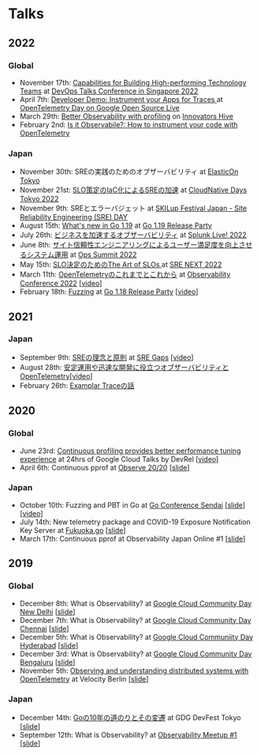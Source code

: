 # Talks

## 2022

### Global

* November 17th: [Capabilities for Building High-performing Technology Teams](https://devops.talksplus.com/storage/files/presentations/1670479309.pdf) at [DevOps Talks Conference in Singapore 2022](https://devops.talksplus.com/archive/2022_singapore/agenda)
* April 7th: [Developer Demo: Instrument your Apps for Traces
](https://opensourcelive.withgoogle.com/events/opentelemetry-day-2022/watch?talk=session-2) at [OpenTelemetry Day on Google Open Source Live](https://opensourcelive.withgoogle.com/events/opentelemetry-day-2022)
* March 29th: [Better Observability with profiling](https://google.brandlive.com/innovators-hive-2022/en/session/b554412e-73d4-11ec-be90-413af072eec7) on [Innovators Hive](https://google.brandlive.com/innovators-hive-2022/en)
* February 2nd: [Is it Observabile?: How to instrument your code with OpenTelemetry](https://isitobservable.io/open-telemetry/traces/how-to-instrument-your-code-using-opentelemetry)

### Japan

* November 30th: SREの実践のためのオブザーバビリティ at [ElasticOn Tokyo](https://www.elasticon.com/event/d10b9524-5bd9-4355-aa2e-f01b63580506/summary)
* November 21st: [SLO策定のIaC化によるSREの加速](https://event.cloudnativedays.jp/cndt2022/talks/1580) at [CloudNative Days Tokyo 2022](https://event.cloudnativedays.jp/cndt2022)
* November 9th: SREとエラーバジェット at [SKILup Festival Japan - Site Reliability Engineering (SRE) DAY](https://www.topout.co.jp/information/20221017-1)
* August 15th: [What's new in Go 1.19](https://docs.google.com/presentation/d/1FkXdI9oR8mUCzh-woca7O3K_T5iZCirp7QcoJY3d4Wk/edit?usp=sharing) at [Go 1.19 Release Party](https://gocon.connpass.com/event/253355/)
* July 26th: [ビジネスを加速するオブザーバビリティ](https://docs.google.com/presentation/d/1SZNbs9QnOoEBzRKgB3e42MgHEmPasGpVmf2XMZP6pDM/edit?usp=sharing) at [Splunk Live! 2022](https://www.splunklive.jp/)
* June 8th: [サイト信頼性エンジニアリングによるユーザー満足度を向上させるシステム運用](https://docs.google.com/presentation/d/149ouWWW0s6m8wMchIwkGHoUT7We90nnJGFR3NHXWdzM/edit?usp=sharing) at [Ops Summit 2022](https://www.kompira.jp/opssummit2022/#special)
* May 15th: [SLO決定のためのThe Art of SLOs
](https://bit.ly/20220515-srenext2022) at [SRE NEXT 2022](https://sre-next.dev/2022/)
* March 11th: [OpenTelemetryのこれまでとこれから](https://bit.ly/20220311-o11yconf-otel) at [Observability Conference 2022](https://event.cloudnativedays.jp/o11y2022) [[video](https://event.cloudnativedays.jp/o11y2022/talks/1347)]
* February 18th: [Fuzzing](https://bit.ly/20220218-go118-fuzzing) at [Go 1.18 Release Party](https://gocon.connpass.com/event/234198/) [[video](https://www.youtube.com/watch?v=UhWWLiZMZfg)]

## 2021

### Japan

* September 9th: [SREの理念と原則](https://bit.ly/20210909-sregaps) at [SRE Gaps](https://forkwell.connpass.com/event/221830/) [[video](https://www.youtube.com/watch?v=CEn3e8JxgtY)]
* August 28th: [安定運用や迅速な開発に役立つオブザーバビリティとOpenTelemetry](https://bit.ly/20210828-odc2021-otel)[[video](https://www.youtube.com/watch?v=w0BBzQFtMN8)]
* February 26th: [Examplar Traceの話](https://bit.ly/20210226-gcpug-trace)

## 2020

### Global

* June 23rd: [Continuous profiling provides better performance tuning experience](https://cloudonair.withgoogle.com/events/june-devrel-google-cloud-talks?talk=apac-talk10) at 24hrs of Google Cloud Talks by DevRel [[video](https://youtu.be/D-T6l2X2rb4)]
* April 6th: Continuous pprof at [Observe 20/20](https://observe2020.io/) [[slide](http://bit.ly/20200406-continuous-pprof)]

### Japan

* October 10th: Fuzzing and PBT in Go at [Go Conference Sendai](https://sendai.gocon.jp/) [[slide](https://bit.ly/20201010-gocon-sendai)][[video](https://youtu.be/bbjEJ-lq2EY)]
* July 14th: New telemetry package and COVID-19 Exposure Notification Key Server at [Fukuoka.go](https://fukuokago.connpass.com/event/180414/) [[slide](https://bit.ly/20200714-exposure-notification)]
* March 17th: Continuous pprof at Observability Japan Online #1 [[slide](https://docs.google.com/presentation/d/1NhAvLsbxagr7rnOUBs92X4EhEwZLE8hieAzLj-6zuo0/edit?usp=sharing)]

## 2019

### Global

* December 8th: What is Observability? at [Google Cloud Community Day New Delhi](https://www.meetup.com/ja-JP/gdgcloudnd/events/266254112/) [[slide](https://docs.google.com/presentation/d/1S44FvalcgKoQc-iiY0HP2aTjwHy336lgGVIkoFmz1RY/edit?usp=sharing)]
* December 7th: What is Observability? at [Google Cloud Community Day Chennai](https://www.meetup.com/ja-JP/GdgCloudChennai/events/266081385/) [[slide](https://docs.google.com/presentation/d/1S44FvalcgKoQc-iiY0HP2aTjwHy336lgGVIkoFmz1RY/edit?usp=sharing)]
* December 5th: What is Observability? at [Google Cloud Communiity Day Hyderabad](https://www.meetup.com/ja-JP/Google-Cloud-Developer-Community-Hyderabad/events/266379934/) [[slide](https://docs.google.com/presentation/d/1S44FvalcgKoQc-iiY0HP2aTjwHy336lgGVIkoFmz1RY/edit?usp=sharing)]
* December 3rd: What is Observability? at [Google Cloud Community Day Bengaluru](https://www.meetup.com/ja-JP/gdgcblr/events/266161392/) [[slide](https://docs.google.com/presentation/d/1S44FvalcgKoQc-iiY0HP2aTjwHy336lgGVIkoFmz1RY/edit?usp=sharing)]
* November 5th: [Observing and understanding distributed systems with OpenTelemetry](https://conferences.oreilly.com/velocity/vl-eu/public/schedule/detail/78883) at Velocity Berlin [[slide](https://docs.google.com/presentation/d/1KetPD8hTUGqo9bjZywoKbA_yzj4w5WElHZoWW53pI64/edit?usp=sharing)]

### Japan

* December 14th: [Goの10年の道のりとその変遷](https://tokyo.gdgjapan.org/devfest2019/session/yoshi-yamaguchi) at GDG DevFest Tokyo [[slide](https://docs.google.com/presentation/d/1T-xFDLgJTvHJcIjOro82zFD6JWHqP7M-EaRnvZA6Q60/edit?usp=sharing)]
* September 12th: What is Observability? at [Observability Meetup #1](https://newrelic.co.jp/events/meetup/observability-meetup-1) [[slide](https://docs.google.com/presentation/d/1WN6loimg87ih4GnsqlaEb1FGxEH_SXQ1WXubYzl6lEM/edit?usp=sharing)]
